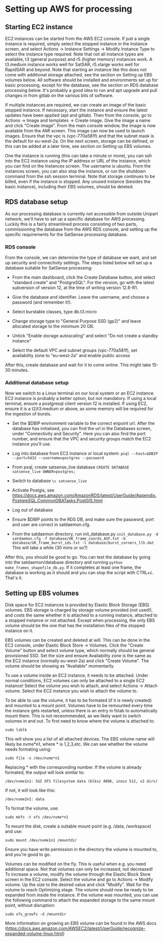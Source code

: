 # Setting up AWS for processing

## Starting EC2 instance
EC2 instances can be started from the AWS EC2 console. If just a single instance is required, simply select the stopped instance in the Instance screen, and select Actions -> Instance Settings -> Modify Instance Type to select the instance type required. Note that not all instance types are available, t3 (general purpose) and r5 (higher memory) instances work. A t3.medium instance works well for SatSAR, r5.xlarge works well for RapidSAR and beyond. Note that starting an instance like this does not come with additional storage attached, see the section on Setting up EBS volumes below. All software should be installed and environments set up for basic processing, except for the database, see the section on RDS database processing below. It's probably a good idea to run and apt upgrade and pull changes in from gitlab on the various bits of software. 

If multiple instances are required, we can create an image of the basic stopped instance. If necessary, start the instance and ensure the latest updates have been applied (apt and gitlab). Then from the console, go to Actions -> Image and templates -> Create image. Give the image a name and click "Create image". From the main console window, the image is now available from the AMI screen. This image can now be used to launch images. Ensure that the vpc is (vpc-770a581f) and that the subnet mask is the default for eu-west-2a. On the next screen, storage can be defined, or this can be added at a later time, see section on Setting up EBS volumes.

One the instance is running (this can take a minute or more), you can ssh into the EC2 instance using the IP address or URL of the instance, which you can find on the Instances screen. The username is ubuntu. From the instances screen, you can also stop the instance, or run the shutdown command from the ssh session terminal. Note that storage continues to be billed, even if the instance is stopped. Any unused instance (besides the basic instance), including their EBS volumes, should be deleted.

## RDS database setup
As our processing database is currently not accessible from outside Unipart network, we'll have to set up a specific database for AWS processing. Luckily this is a fairly streamlined process consisting of two parts, commissioning the database from the AWS RDS console, and setting up the specific requirements for the SatSense processing database. 

### RDS console
From the console, we can determine the type of database we want, and set up security and connectivity settings. The steps listed below will set up a database suitable for SatSense processing:

- From the main dashboard, click the Create Database button, and select "standard create" and "PostgreSQL". For the version, go with the latest subversion of version 12, at the time of writing version 12.8-R1.

- Give the database and identifier. Leave the username, and choose a password (and remember it!).

- Select burstable classes, type db.t3.micro

- Change storage type to "General Purpose SSD (gp2)" and leave allocated storage to the minimum 20 GB.

- Untick "Enable storage autoscaling" and select "Do not create a standby instance"

- Select the default VPC and subnet groups (vpc-770a581f), set availability zone to "eu-west-2a" and enable public access



After this, create database and wait for it to come online. This might take 15-30 minutes.

### Additional database setup
Now we switch to a Linux terminal on our local system or an EC2 instance. EC2 instance is probably a better option, but not mandatory. If using a local terminal, ensure a postgresql client version 12 is installed. If using EC2, ensure it is a t2/t3.medium or above, as some memory will be required for the ingestion of bursts.

- Set the $DBIP environment variable to the correct enpoint url. After the database has initialised, you can find the url in the Databases screen, under "Connectivity and Security". Here you can also find the port number, and ensure that the VPC and security groups match the EC2 instance you'll use.

- Log into database from EC2 instance or local system: `psql --host=$DBIP --port=5432 --username=postgres --password`

- From psql, create satsense_live database `CREATE DATABASE satsense_live OWNER=postgres;`

- Switch to database `\c satsense_live` 

- Activate Postgis, see https://docs.aws.amazon.com/AmazonRDS/latest/UserGuide/Appendix.PostgreSQL.CommonDBATasks.PostGIS.html

- Log out of database

- Ensure $DBIP points to the RDS DB, and make sure the password, port and user are correct in satdaemon.cfg.

- From the satdaemon directory, run init_database.py `init_database.py -d satdaemon.cfg -f database/UK_frame_coords_ASF.txt -b database/UK_frame_burst_ids.txt -l database/burst_corners_llh.dat` This will take a while (30 mins or so?)

After this, you should be good to go. You can test the database by going into the satdaemon/database directory and running `python make_frames_shapefile_db.py`. If it completes at least one frame, the database is working as it should and you can stop the script with CTRL+c. That's it.

## Setting up EBS volumes
Disk space for EC2 instances is provided by Elastic Block Storage (EBS) volumes. EBS storage is charged by storage volume provided (not used!), and costs the same whether it is attached to a running instance, attached to a stopped instance or not attached. Except when processing, the only EBS volume should be the one that has the installation files of the stopped instance on it. 

EBS volumes can be created and deleted at will. This can be done in the EC2 console, under Elastic Block Store -> Volumes. Click the "Create Volume" button and select volume type, which normally should be general provisioned SSD. Set the size and ensure Availability zone is the same as the EC2 instance (normally eu-west-2a) and click "Create Volume". The volume should be showing as "Available" momentarily.

To use a volume inside an EC2 instance, it needs to be attached. Under normal conditions, EC2 volumes can only be attached to a single EC2 instance! Select the volume you wish to attach, and select Actions -> Attach volume. Select the EC2 instance you wish to attach the volume to. 

To be able to use the volume, it has to be formated (if it is newly created) and mounted to a mount point. Volumes have to be remounted every time the instance gets restarted, unless there is an entry in fstab to automatically mount them. This is not receommended, as we likely want to switch volumes in and out. To first need to know where the volume is attached to:

`sudo lsblk`

This will show you a list of all attached devices. The EBS volume name will likely be nvme*n1, where * is 1,2,3,etc. We can see whether the volume needs formating using:

`sudo file -s /dev/nvme*n1`

Replacing * with the corresponding number. If the volume is already formated, the output will look similar to:

`/dev/nvme1n1: SGI XFS filesystem data (blksz 4096, inosz 512, v2 dirs)`

If not, it will look like this:

`/dev/nvme2n1: data`

To format the volume, use:

`sudo mkfs -t xfs /dev/nvme*n1`

To mount the disk, create a suitable mount point (e.g. /data, /workspace) and use:

`sudo mount /dev/nvme1n1 /mountdir`

Ensure you have write permission in the directory the volume is mounted to, and you're good to go.

Volumes can be modified on the fly. This is useful when e.g. you need additional space. Not that volumes can only be increased, not decreased! To increase a volume, modify the volume through the Elastic Block Store screen in the EC2 console. Select the volume and go to Actions -> Modify volume. Up the size to the desired value and click "Modify". Wait for the volume to reach Optimizing stage. The volume should now be ready to be expanded from inside the instance. If the volume was mounted, you can use the following command to attach the expanded storage to the same mount point, without disruption:

`sudo xfs_growfs -d /mountdir`

More information on growing an EBS volume can be found in the AWS docs (https://docs.aws.amazon.com/AWSEC2/latest/UserGuide/recognize-expanded-volume-linux.html)

